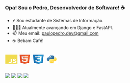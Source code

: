 ### Opa! Sou o Pedro, Desenvolvedor de Software! ☕️


- ⚡️ Sou estudante de Sistemas de Informação.
- 👨🏽‍💻 Atualmente avançando em Django e FastAPI.
- 📫 Meu email: paulopedro.dev@gmail.com
- ☕️ Bebam Café!

<!--
<div align="center">
  <a href="https://github.com/pedropaulo-d">
  <img height="190em" src="https://github-readme-stats.vercel.app/api?username=pedropaulo-d&show_icons=true&theme=gruvbox&include_all_commits=true&count_private=true"/>
  <img height="190em" src="https://github-readme-stats.vercel.app/api/top-langs/?username=pedropaulo-d&layout=compact&langs_count=7&theme=gruvbox"/>
</div>
-->    
<div style="display: inline_block"><br>
  <img align="center" alt="Pedro-Js" height="30" width="40" src="https://raw.githubusercontent.com/devicons/devicon/master/icons/javascript/javascript-plain.svg">
<!--   <img align="center" alt="Pedro-Ts" height="30" width="40" src="https://raw.githubusercontent.com/devicons/devicon/master/icons/typescript/typescript-plain.svg"> -->
<!--   <img align="center" alt="Pedro-React" height="30" width="40" src="https://raw.githubusercontent.com/devicons/devicon/master/icons/react/react-original.svg"> -->
 <img align="center" alt="Pedro-HTML" height="30" width="40" src="https://raw.githubusercontent.com/devicons/devicon/master/icons/html5/html5-original.svg">
<img align="center" alt="Pedro-CSS" height="30" width="40" src="https://raw.githubusercontent.com/devicons/devicon/master/icons/css3/css3-original.svg"> 
  <img align="center" alt="Pedro-Python" height="30" width="40" src="https://raw.githubusercontent.com/devicons/devicon/master/icons/python/python-original.svg"> 
<!--   <img align="center" alt="Pedro-Csharp" height="30" width="40" src="https://raw.githubusercontent.com/devicons/devicon/master/icons/csharp/csharp-original.svg"> -->
<!--   <img align="right" alt="Pedro-pic" height="150" style="border-radius:50px;" src=""> -->
  
  
  ##
 
<div> 
  
<!--   <a href="" target="_blank"><img src="https://img.shields.io/badge/YouTube-FF0000?style=for-the-badge&logo=youtube&logoColor=white" target="_blank"></a> -->
<!--  	<a href="" target="_blank"><img src="https://img.shields.io/badge/Twitch-9146FF?style=for-the-badge&logo=twitch&logoColor=white" target="_blank"></a> -->
<!--  <a href="" target="_blank"><img src="https://img.shields.io/badge/Discord-7289DA?style=for-the-badge&logo=discord&logoColor=white" target="_blank"></a>  -->
  <a href = "mailto:paulopedro.dev@gmail.com"><img src="https://img.shields.io/badge/-Gmail-%23333?style=for-the-badge&logo=gmail&logoColor=white" target="_blank"></a>
  <a href="https://www.linkedin.com/in/ppaulopy" target="_blank"><img src="https://img.shields.io/badge/-LinkedIn-%230077B5?style=for-the-badge&logo=linkedin&logoColor=white" target="_blank"></a>
  <a href="https://twitter.com/ppaulopy" target="_blank"><img src="https://img.shields.io/badge/Twitter-1DA1F2?style=for-the-badge&logo=twitter&logoColor=white" target="_blank"></a> 
   <a href="https://instagram.com/ppaulo.py" target="_blank"><img src="https://img.shields.io/badge/-Instagram-%23E4405F?style=for-the-badge&logo=instagram&logoColor=white" target="_blank"></a>
 </div>
